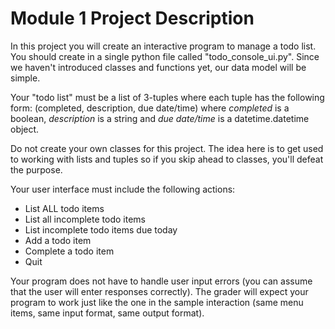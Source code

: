 # Module 1 Project Description

In this project you will create an interactive program to manage a todo list. You should create in a single python file called "todo_console_ui.py". Since we haven't introduced classes and functions yet, our data model will be simple.

Your "todo list" must be a list of 3-tuples where each tuple has the following form: (completed, description, due date/time) where <i>completed</i> is a boolean, <i>description</i> is a string and <i>due date/time</i> is a datetime.datetime object.

Do not create your own classes for this project. The idea here is to get used to working with lists and tuples so if you skip ahead to classes, you'll defeat the purpose.

Your user interface must include the following actions:
- List ALL todo items
- List all incomplete todo items
- List incomplete todo items due today
- Add a todo item
- Complete a todo item
- Quit<br>

Your program does not have to handle user input errors (you can assume that the user will enter responses correctly).
The grader will expect your program to work just like the one in the sample interaction (same menu items, same input format, same output format).
